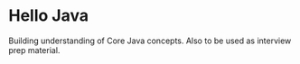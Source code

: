 # Hello Java

Building understanding of Core Java concepts.
Also to be used as interview prep material.
